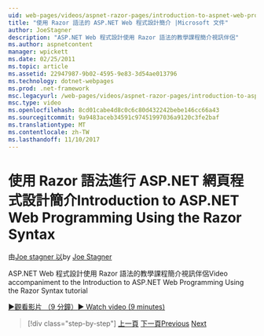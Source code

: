 ```yaml
---
uid: web-pages/videos/aspnet-razor-pages/introduction-to-aspnet-web-programming-using-the-razor-syntax
title: "使用 Razor 語法的 ASP.NET Web 程式設計簡介 |Microsoft 文件"
author: JoeStagner
description: "ASP.NET Web 程式設計使用 Razor 語法的教學課程簡介視訊伴侶"
ms.author: aspnetcontent
manager: wpickett
ms.date: 02/25/2011
ms.topic: article
ms.assetid: 22947987-9b02-4595-9e83-3d54ae013796
ms.technology: dotnet-webpages
ms.prod: .net-framework
msc.legacyurl: /web-pages/videos/aspnet-razor-pages/introduction-to-aspnet-web-programming-using-the-razor-syntax
msc.type: video
ms.openlocfilehash: 8cd01cabe4d8c0c6c80d432242bebe146cc66a43
ms.sourcegitcommit: 9a9483aceb34591c97451997036a9120c3fe2baf
ms.translationtype: MT
ms.contentlocale: zh-TW
ms.lasthandoff: 11/10/2017
---
```

<a name="introduction-to-aspnet-web-programming-using-the-razor-syntax"></a><span data-ttu-id="c0964-103">使用 Razor 語法進行 ASP.NET 網頁程式設計簡介</span><span class="sxs-lookup"><span data-stu-id="c0964-103">Introduction to ASP.NET Web Programming Using the Razor Syntax</span></span>
====================
<span data-ttu-id="c0964-104">由[Joe stagner 以](https://github.com/JoeStagner)</span><span class="sxs-lookup"><span data-stu-id="c0964-104">by [Joe Stagner](https://github.com/JoeStagner)</span></span>

<span data-ttu-id="c0964-105">ASP.NET Web 程式設計使用 Razor 語法的教學課程簡介視訊伴侶</span><span class="sxs-lookup"><span data-stu-id="c0964-105">Video accompaniment to the Introduction to ASP.NET Web Programming Using the Razor Syntax tutorial</span></span>

[<span data-ttu-id="c0964-106">&#9654;觀看影片 （9 分鐘）</span><span class="sxs-lookup"><span data-stu-id="c0964-106">&#9654; Watch video (9 minutes)</span></span>](https://channel9.msdn.com/Blogs/ASP-NET-Site-Videos/introduction-to-aspnet-web-programming-using-the-razor-syntax)

>[!div class="step-by-step"]
<span data-ttu-id="c0964-107">[上一頁](getting-started-with-webmatrix-and-aspnet-web-pages.md)
[下一頁](creating-a-consistent-look-part-1.md)</span><span class="sxs-lookup"><span data-stu-id="c0964-107">[Previous](getting-started-with-webmatrix-and-aspnet-web-pages.md)
[Next](creating-a-consistent-look-part-1.md)</span></span>
